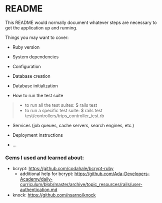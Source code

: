# README

This README would normally document whatever steps are necessary to get the
application up and running.

Things you may want to cover:

* Ruby version

* System dependencies

* Configuration

* Database creation

* Database initialization

* How to run the test suite
> * to run all the test suites:
> $ rails test      
> * to run a specific test suite:
> $ rails test test/controllers/trips_controller_test.rb

* Services (job queues, cache servers, search engines, etc.)

* Deployment instructions

* ...

### Gems I used and learned about:
* bcrypt: https://github.com/codahale/bcrypt-ruby
  * additional help for bcrypt: https://github.com/Ada-Developers-Academy/daily-curriculum/blob/master/archive/topic_resources/rails/user-authentication.md
* knock: https://github.com/nsarno/knock
